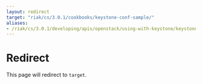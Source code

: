 ```yaml
---
layout: redirect
target: "riak/cs/3.0.1/cookbooks/keystone-conf-sample/"
aliases:
- /riak/cs/3.0.1/developing/apis/openstack/using-with-keystone/keystone-conf-sample
---
```


# Redirect

This page will redirect to `target`.
